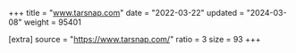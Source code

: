 +++
title = "www.tarsnap.com"
date = "2022-03-22"
updated = "2024-03-08"
weight = 95401

[extra]
source = "https://www.tarsnap.com/"
ratio = 3
size = 93
+++
